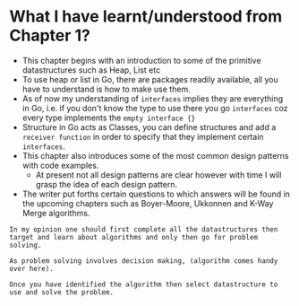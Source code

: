 # What I have learnt/understood from Chapter 1?

- This chapter begins with an introduction to some of the primitive datastructures such as Heap, List etc
- To use heap or list in Go, there are packages readily available, all you have to understand is how to make use them.
- As of now my understanding of `interfaces` implies they are everything in Go, i.e. if you don't know the type to use there you go `interfaces` coz every type implements the `empty interface {}`
- Structure in Go acts as Classes, you can define structures and add a `receiver function` in order to specify that they implement certain `interfaces`.
- This chapter also introduces some of the most common design patterns with code examples.
    - At present not all design patterns are clear however with time I will grasp the idea of each design pattern.
- The writer put forths certain questions to which answers will be found in the upcoming chapters such as Boyer-Moore, Ukkonnen and K-Way Merge algorithms.


`In my opinion one should first complete all the datastructures then target and learn about algorithms and only then go for problem solving.`

`As problem solving involves decision making, (algorithm comes handy over here).`

`Once you have identified the algorithm then select datastructure to use and solve the problem.`